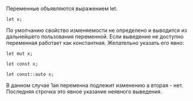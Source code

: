 Переменные объявляются выражением let.
```
let x;
```
По умолчанию свойство изменяемости не определено и выводится
из дальнейшего пользования переменной. Если выведение не доступно
переменная работает как константная.
Желательно указать его явно:
```
let mut x;

let const x;

let const::auto x;
```
В данном случае 1ая переменна подлежит изменению а вторая - нет.
Последняя строчка это явное указание неявного выведения.